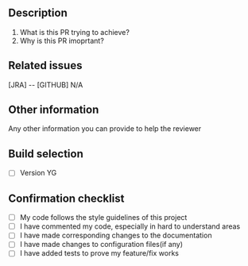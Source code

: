 ## Description
   1. What is this PR trying to achieve?
   2. Why is this PR imoprtant?

## Related issues
[JRA] --
[GITHUB] N/A

## Other information
Any other information you can provide to help the reviewer

## Build selection
- [ ] Version YG

## Confirmation checklist
- [ ] My code follows the style guidelines of this project
- [ ] I have commented my code, especially in hard to understand areas
- [ ] I have made corresponding changes to the documentation
- [ ] I have made changes to configuration files(if any)
- [ ] I have added tests to prove my feature/fix works
